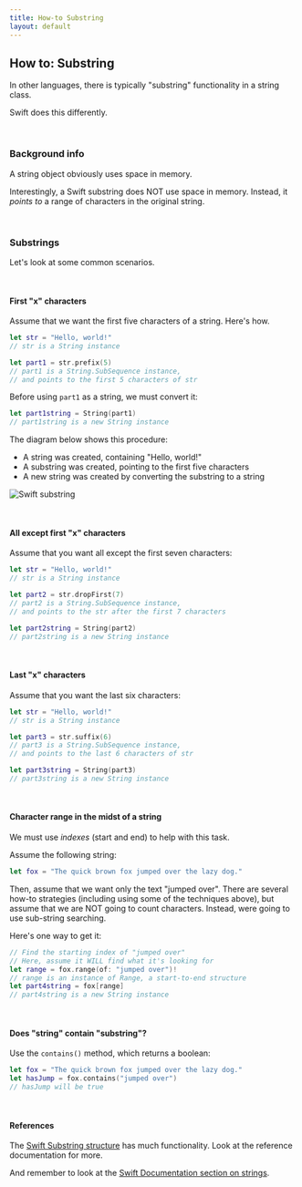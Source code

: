 ```yaml
---
title: How-to Substring
layout: default
---
```


## How to: Substring

In other languages, there is typically "substring" functionality in a string class. 

Swift does this differently. 

<br>

### Background info 

A string object obviously uses space in memory. 

Interestingly, a Swift substring does NOT use space in memory. Instead, it *points to* a range of characters in the original string. 

<br>

### Substrings

Let's look at some common scenarios.

<br>

#### First "x" characters 

Assume that we want the first five characters of a string. Here's how.

```swift
let str = "Hello, world!"
// str is a String instance

let part1 = str.prefix(5)
// part1 is a String.SubSequence instance,
// and points to the first 5 characters of str
```

Before using `part1` as a string, we must convert it:

```swift
let part1string = String(part1)
// part1string is a new String instance
```

The diagram below shows this procedure:
* A string was created, containing "Hello, world!"
* A substring was created, pointing to the first five characters 
* A new string was created by converting the substring to a string

![Swift substring](https://docs.swift.org/swift-book/_images/stringSubstring_2x.png)

<br>

#### All except first "x" characters

Assume that you want all except the first seven characters:

```swift
let str = "Hello, world!"
// str is a String instance

let part2 = str.dropFirst(7)
// part2 is a String.SubSequence instance,
// and points to the str after the first 7 characters

let part2string = String(part2)
// part2string is a new String instance
```

<br>

#### Last "x" characters

Assume that you want the last six characters:

```swift
let str = "Hello, world!"
// str is a String instance

let part3 = str.suffix(6)
// part3 is a String.SubSequence instance,
// and points to the last 6 characters of str

let part3string = String(part3)
// part3string is a new String instance
```

<br>

#### Character range in the midst of a string

We must use *indexes* (start and end) to help with this task. 

Assume the following string:

```swift
let fox = "The quick brown fox jumped over the lazy dog."
```

Then, assume that we want only the text "jumped over". There are several how-to strategies (including using some of the techniques above), but assume that we are NOT going to count characters. Instead, were going to use sub-string searching. 

Here's one way to get it:

```swift
// Find the starting index of "jumped over"
// Here, assume it WILL find what it's looking for
let range = fox.range(of: "jumped over")!
// range is an instance of Range, a start-to-end structure
let part4string = fox[range]
// part4string is a new String instance
```

<br>

#### Does "string" contain "substring"?

Use the `contains()` method, which returns a boolean:

```swift
let fox = "The quick brown fox jumped over the lazy dog."
let hasJump = fox.contains("jumped over")
// hasJump will be true
```

<br>

#### References

The [Swift Substring structure](https://developer.apple.com/documentation/swift/substring) has much functionality. Look at the reference documentation for more. 

And remember to look at the [Swift Documentation section on strings](https://docs.swift.org/swift-book/LanguageGuide/StringsAndCharacters.html). 

<br>
